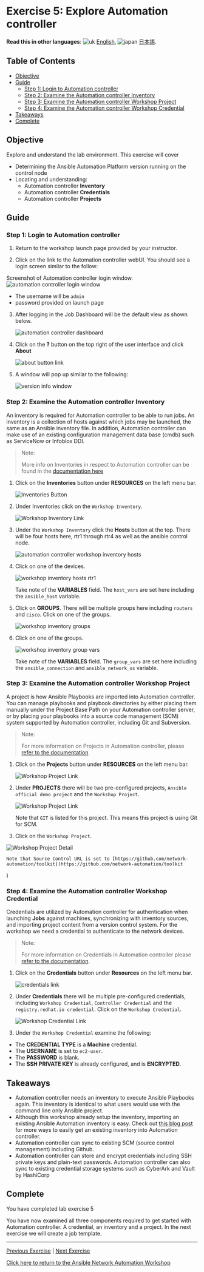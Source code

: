 # Exercise 5: Explore Automation controller

**Read this in other languages**: ![uk](https://github.com/ansible/workshops/raw/devel/images/uk.png) [English](README.md),  ![japan](https://github.com/ansible/workshops/raw/devel/images/japan.png) [日本語](README.ja.md).

## Table of Contents

* [Objective](#objective)
* [Guide](#guide)
   * [Step 1: Login to Automation controller](#step-1-login-to-automation-controller)
   * [Step 2: Examine the Automation controller Inventory](#step-2-examine-the-automation-controller-inventory)
   * [Step 3: Examine the Automation controller Workshop Project](#step-3-examine-the-automation-controller-workshop-project)
   * [Step 4: Examine the Automation controller Workshop Credential](#step-4-examine-the-automation-controller-workshop-credential)
* [Takeaways](#takeaways)
* [Complete](#complete)

## Objective

Explore and understand the lab environment.  This exercise will cover

* Determining the Ansible Automation Platform version running on the control node
* Locating and understanding:
  * Automation controller **Inventory**
  * Automation controller **Credentials**
  * Automation controller **Projects**

## Guide

### Step 1: Login to Automation controller

1.  Return to the workshop launch page provided by your instructor.

2.  Click on the link to the Automation controller webUI.  You should see a login screen similar to the follow:

   Screenshot of Automation controller login window.
![automation controller login window](images/automation_controller_login.png)

   * The username will be `admin`
   * password provided on launch page


3. After logging in the Job Dashboard will be the default view as shown below.

   ![automation controller dashboard](images/automation_controller_dashboard.png)

4. Click on the **?** button on the top right of the user interface and click **About**

   ![about button link](images/automation_controller_about.png)

5. A window will pop up similar to the following:

   ![version info window](images/automation_controller_about_info.png)


### Step 2: Examine the Automation controller Inventory

An inventory is required for Automation controller to be able to run jobs.  An inventory is a collection of hosts against which jobs may be launched, the same as an Ansible inventory file. In addition, Automation controller can make use of an existing configuration management data base (cmdb) such as ServiceNow or Infoblox DDI.

> Note:
>
> More info on Inventories in respect to Automation controller can be found in the [documentation here](https://docs.ansible.com/automation-controller/4.0.0/html/userguide/inventories.html)

1. Click on the **Inventories** button under **RESOURCES** on the left menu bar.

    ![Inventories Button](images/automation_controller_inventories.png)

2. Under Inventories click on the `Workshop Inventory`.

    ![Workshop Inventory Link](images/automation_controller_workshop_inventory.png)

3. Under the `Workshop Inventory` click the **Hosts** button at the top.  There will be four hosts here, rtr1 through rtr4 as well as the ansible control node.  

   ![automation controller workshop inventory hosts](images/workshop_inventory_hosts.png)

4. Click on one of the devices.

   ![workshop inventory hosts rtr1](images/workshop_inventory_hosts_rtr1.png)

     Take note of the **VARIABLES** field.  The `host_vars` are set here including the `ansible_host` variable.

5. Click on **GROUPS**.  There will be multiple groups here including `routers` and `cisco`.  Click on one of the groups.

   ![workshop inventory groups](images/workshop_inventory_groups.png)

6. Click on one of the groups.

   ![workshop inventory group vars](images/workshop_inventory_group_vars.png)

     Take note of the **VARIABLES** field. The `group_vars` are set here including the `ansible_connection` and `ansible_network_os` variable.

### Step 3: Examine the Automation controller Workshop Project

A project is how Ansible Playbooks are imported into Automation controller.  You can manage playbooks and playbook directories by either placing them manually under the Project Base Path on your Automation controller server, or by placing your playbooks into a source code management (SCM) system supported by Automation controller, including Git and Subversion.

> Note:
>
> For more information on Projects in Automation controller, please [refer to the documentation](https://docs.ansible.com/automation-controller/latest/html/userguide/projects.html)

1. Click on the **Projects** button under **RESOURCES** on the left menu bar.

   ![Workshop Project Link](images/automation_controller_projects.png)

2. Under **PROJECTS** there will be two pre-configured projects, `Ansible official demo project` and the `Workshop Project`.  

    ![Workshop Project Link](images/workshop_project.png)

    Note that `GIT` is listed for this project.  This means this project is using Git for SCM.

3. Click on the `Workshop Project`.

  ![Workshop Project Detail](images/workshop_project_detail.png)

    Note that Source Control URL is set to [https://github.com/network-automation/toolkit](https://github.com/network-automation/toolkit
)


### Step 4: Examine the Automation controller Workshop Credential

Credentials are utilized by Automation controller for authentication when launching **Jobs** against machines, synchronizing with inventory sources, and importing project content from a version control system.  For the workshop we need a credential to authenticate to the network devices.

> Note:
>
> For more information on Credentials in Automation controller please [refer to the documentation](https://docs.ansible.com/automation-controller/4.0.0/html/userguide/credentials.html).

1. Click on the **Credentials** button under **Resources** on the left menu bar.

    ![credentials link](images/automation_controller_credentials.png)

2. Under **Credentials** there will be multiple pre-configured credentials, including `Workshop Credential`, `Controller Credential` and the `registry.redhat.io credential`.  Click on the `Workshop Credential`.

    ![Workshop Credential Link](images/workshop_credential.png)

3. Under the `Workshop Credential` examine the following:

* The **CREDENTIAL TYPE** is a **Machine** credential.
* The **USERNAME** is set to `ec2-user`.
* The **PASSWORD** is blank.
* The **SSH PRIVATE KEY** is already configured, and is **ENCRYPTED**.

## Takeaways

* Automation controller needs an inventory to execute Ansible Playbooks again.  This inventory is identical to what users would use with the command line only Ansible project.
* Although this workshop already setup the inventory, importing an existing Ansible Automation inventory is easy.  Check out [this blog post](https://www.ansible.com/blog/three-quick-ways-to-move-your-ansible-inventory-into-red-hat-ansible-tower) for more ways to easily get an existing inventory into Automation controller.
* Automation controller can sync to existing SCM (source control management) including Github.
* Automation controller can store and encrypt credentials including SSH private keys and plain-text passwords.  Automation controller can also sync to existing credential storage systems such as CyberArk and Vault by HashiCorp

## Complete

You have completed lab exercise 5

You have now examined all three components required to get started with Automation controller.  A credential, an inventory and a project.  In the next exercise we will create a job template.

---
[Previous Exercise](../4-resource-module/README.md) | [Next Exercise](../6-controller-job-template/README.md)

[Click here to return to the Ansible Network Automation Workshop](../README.md)
